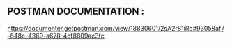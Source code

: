 ## POSTMAN DOCUMENTATION :

https://documenter.getpostman.com/view/18830601/2sA2r81iRo#93058af7-648e-4369-a678-4cf8809ac3fc
